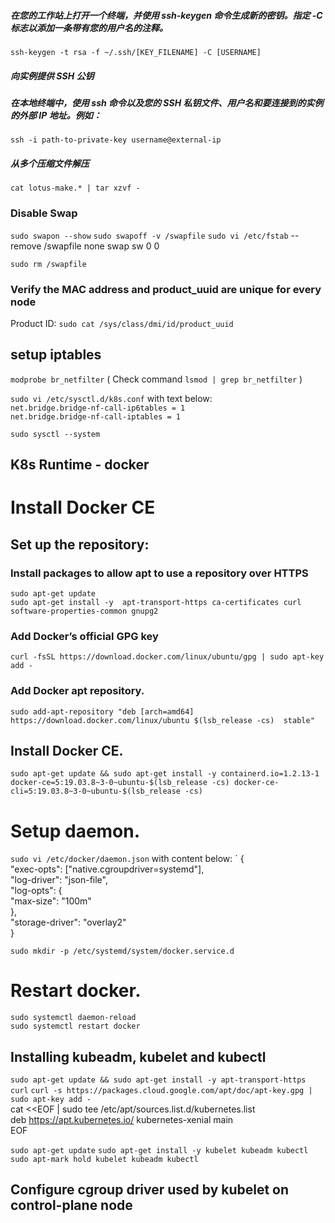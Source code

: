 ##### 在您的工作站上打开一个终端，并使用 ssh-keygen 命令生成新的密钥。指定 -C 标志以添加一条带有您的用户名的注释。

`ssh-keygen -t rsa -f ~/.ssh/[KEY_FILENAME] -C [USERNAME]`

##### 向实例提供 SSH 公钥

##### 在本地终端中，使用 ssh 命令以及您的 SSH 私钥文件、用户名和要连接到的实例的外部 IP 地址。例如：

`ssh -i path-to-private-key username@external-ip`


##### 从多个压缩文件解压

`cat lotus-make.* | tar xzvf -`



### Disable Swap

`sudo swapon --show`
`sudo swapoff -v /swapfile`
`sudo vi /etc/fstab`   --remove /swapfile                                 none            swap    sw              0       0

`sudo rm /swapfile`

### Verify the MAC address and product_uuid are unique for every node

Product ID: `sudo cat /sys/class/dmi/id/product_uuid`

## setup iptables
`modprobe br_netfilter` 
( Check command `lsmod | grep br_netfilter` )

`sudo vi /etc/sysctl.d/k8s.conf` with text below:\
`net.bridge.bridge-nf-call-ip6tables = 1` \
`net.bridge.bridge-nf-call-iptables = 1`

`sudo sysctl --system`

## K8s Runtime - docker

# Install Docker CE
## Set up the repository:
### Install packages to allow apt to use a repository over HTTPS
`sudo apt-get update`  
`sudo apt-get install -y 
  apt-transport-https ca-certificates curl software-properties-common gnupg2`

### Add Docker’s official GPG key
`curl -fsSL https://download.docker.com/linux/ubuntu/gpg | sudo apt-key add -`

### Add Docker apt repository.
`sudo add-apt-repository "deb [arch=amd64] https://download.docker.com/linux/ubuntu $(lsb_release -cs) 
  stable" `

## Install Docker CE.
`sudo apt-get update && sudo apt-get install -y containerd.io=1.2.13-1 docker-ce=5:19.03.8~3-0~ubuntu-$(lsb_release -cs) docker-ce-cli=5:19.03.8~3-0~ubuntu-$(lsb_release -cs)`

# Setup daemon.
`sudo vi /etc/docker/daemon.json` with content below: 
`
{\
  "exec-opts": ["native.cgroupdriver=systemd"],\
  "log-driver": "json-file",\
  "log-opts": {\
    "max-size": "100m"\
  },\
  "storage-driver": "overlay2"\
}


`sudo mkdir -p /etc/systemd/system/docker.service.d`

# Restart docker.
`sudo systemctl daemon-reload` \
`sudo systemctl restart docker`


## Installing kubeadm, kubelet and kubectl
`sudo apt-get update && sudo apt-get install -y apt-transport-https curl`
`curl -s https://packages.cloud.google.com/apt/doc/apt-key.gpg | sudo apt-key add -`\
cat <<EOF | sudo tee /etc/apt/sources.list.d/kubernetes.list\
deb https://apt.kubernetes.io/ kubernetes-xenial main\
EOF

`sudo apt-get update`
`sudo apt-get install -y kubelet kubeadm kubectl`
`sudo apt-mark hold kubelet kubeadm kubectl
`

## Configure cgroup driver used by kubelet on control-plane node
